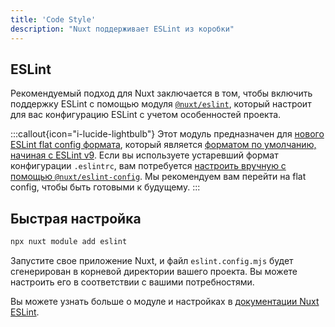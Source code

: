 ```yaml
---
title: 'Code Style'
description: "Nuxt поддерживает ESLint из коробки"
---
```


## ESLint

Рекомендуемый подход для Nuxt заключается в том, чтобы включить поддержку ESLint с помощью модуля [`@nuxt/eslint`](https://eslint.nuxt.com/packages/module), который настроит для вас конфигурацию ESLint с учетом особенностей проекта.

:::callout{icon="i-lucide-lightbulb"}
Этот модуль предназначен для [нового ESLint flat config формата](https://eslint.org/docs/latest/use/configure/configuration-files-new), который является [форматом по умолчанию, начиная с ESLint v9](https://eslint.org/blog/2024/04/eslint-v9.0.0-released/). Если вы используете устаревший формат конфигурации `.eslintrc`, вам потребуется [настроить вручную с помощью `@nuxt/eslint-config`](https://eslint.nuxt.com/packages/config#legacy-config-format). Мы рекомендуем вам перейти на flat config, чтобы быть готовыми к будущему.
:::

## Быстрая настройка

```bash
npx nuxt module add eslint
```

Запустите свое приложение Nuxt, и файл `eslint.config.mjs` будет сгенерирован в корневой директории вашего проекта. Вы можете настроить его в соответствии с вашими потребностями.

Вы можете узнать больше о модуле и настройках в [документации Nuxt ESLint](https://eslint.nuxt.com/packages/module).
